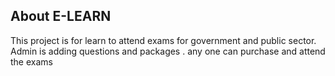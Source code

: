  

## About E-LEARN

This project is for learn to attend exams for government and public sector. Admin is adding questions and packages . any one can purchase and attend the exams
 
 

 